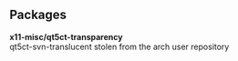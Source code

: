 ## Packages

**x11-misc/qt5ct-transparency** \
qt5ct-svn-translucent stolen from the arch user repository
